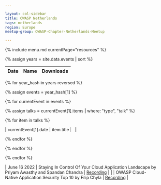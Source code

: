 ```yaml
---

layout: col-sidebar
title: OWASP Netherlands
tags: netherlands
region: Europe
meetup-group: OWASP-Chapter-Netherlands-Meetup

---
```


{% include menu.md currentPage="resources" %}

{% assign years = site.data.events | sort %}

| Date               | Name                                                                      | Downloads |
| :----------------- | :-----------------------------------------------------------------------: | -----------------: |

{% for year_hash in years reversed %}

{% assign events = year_hash[1] %}

{% for currentEvent in events %}

{% assign talks = currentEvent[1].items | where: "type", "talk" %}

{% for item in talks %}

| currentEvent[1].date | item.title | &nbsp; |

{% endfor %}

{% endfor %}

{% endfor %}

| June 16 2022       | Staying In Control Of Your Cloud Application Landscape by Priyam Awasthy and Spandan Chandra | [Recording](https://youtu.be/r1-ID0z3rBY) |
|                    | OWASP Cloud-Native Application Security Top 10 by Filip Chyla                                | [Recording](https://youtu.be/4qr7eqBqS58) |
